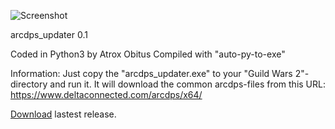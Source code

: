 ![Screenshot](https://i.imgur.com/ylGohW6.png)

arcdps_updater 0.1

Coded in Python3 by Atrox Obitus
Compiled with "auto-py-to-exe"

Information:
Just copy the "arcdps_updater.exe" to your "Guild Wars 2"-directory and run it.
It will download the common arcdps-files from this URL: https://www.deltaconnected.com/arcdps/x64/

[Download](https://github.com/AtroxObitus/arcdps_updater/releases/latest) lastest release.
